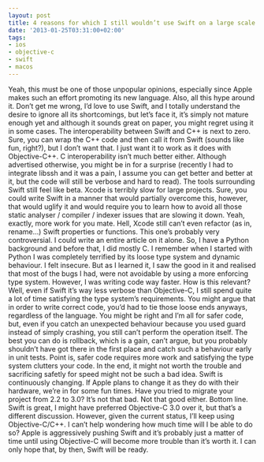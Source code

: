 ```yaml
---
layout: post
title: 4 reasons for which I still wouldn’t use Swift on a large scale project in 2017.
date: '2013-01-25T03:31:00+02:00'
tags:
- ios
- objective-c
- swift
- macos
---
```

Yeah, this must be one of those unpopular opinions, especially since Apple makes such an effort promoting its new language. Also, all this hype around it. Don’t get me wrong, I’d love to use Swift, and I totally understand the desire to ignore all its shortcomings, but let’s face it, it’s simply not mature enough yet and although it sounds great on paper, you might regret using it in some cases.
The interoperability between Swift and C++ is next to zero. Sure, you can wrap the C++ code and then call it from Swift (sounds like fun, right?), but I don’t want that. I just want it to work as it does with Objective-C++.
C interoperability isn’t much better either. Although advertised otherwise, you might be in for a surprise (recently I had to integrate libssh and it was a pain, I assume you can get better and better at it, but the code will still be verbose and hard to read).
The tools surrounding Swift still feel like beta. Xcode is terribly slow for large projects. Sure, you could write Swift in a manner that would partially overcome this, however, that would uglify it and would require you to learn how to avoid all those static analyser / compiler / indexer issues that are slowing it down. Yeah, exactly, more work for you mate.
Hell, Xcode still can’t even refactor (as in, rename…) Swift properties or functions.
This one’s probably very controversial. I could write an entire article on it alone. So, I have a Python background and before that, I did mostly C. I remember when I started with Python I was completely terrified by its loose type system and dynamic behaviour. I felt insecure. But as I learned it, I saw the good in it and realised that most of the bugs I had, were not avoidable by using a more enforcing type system. However, I was writing code way faster.
How is this relevant? Well, even if Swift it’s way less verbose than Objective-C, I still spend quite a lot of time satisfying the type system’s requirements. You might argue that in order to write correct code, you’d had to tie those loose ends anyways, regardless of the language. You might be right and I’m all for safer code, but, even if you catch an unexpected behaviour because you used guard instead of simply crashing, you still can’t perform the operation itself. The best you can do is rollback, which is a gain, can’t argue, but you probably shouldn’t have got there in the first place and catch such a behaviour early in unit tests. 
Point is, safer code requires more work and satisfying the type system clutters your code. In the end, it might not worth the trouble and sacrificing safetly for speed might not be such a bad idea.
Swift is continuously changing. If Apple plans to change it as they do with their hardware, we’re in for some fun times. Have you tried to migrate your project from 2.2 to 3.0? It’s not that bad. Not that good either.
Bottom line. Swift is great, I might have preferred Objective-C 3.0 over it, but that’s a different discussion. However, given the current status, I’ll keep using Objective-C/C++. I can’t help wondering how much time will I be able to do so? Apple is aggressively pushing Swift and it’s probably just a matter of time until using Objective-C will become more trouble than it’s worth it. I can only hope that, by then, Swift will be ready.
